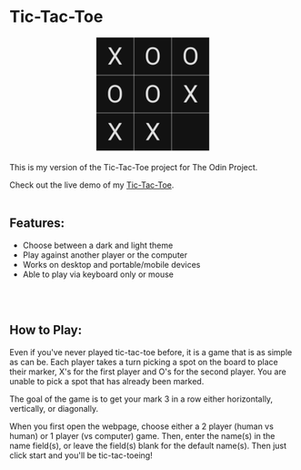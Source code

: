 # Tic-Tac-Toe
<center><img src="images/board-preview.png" style="width: 200px; height: auto;"></center>
<br>
This is my version of the Tic-Tac-Toe project for The Odin Project.

Check out the live demo of my <a href="https://thatblindgeye.github.io/tic-tac-toe/">Tic-Tac-Toe</a>.
<br>
<br>
## Features:
- Choose between a dark and light theme
- Play against another player or the computer
- Works on desktop and portable/mobile devices
- Able to play via keyboard only or mouse
<br>
<br>

## How to Play:
Even if you've never played tic-tac-toe before, it is a game that is as simple as can be.
Each player takes a turn picking a spot on the board to place their marker, X's for the 
first player and O's for the second player. You are unable to pick a spot that has already been marked.

The goal of the game is to get your mark 3 in a row either horizontally, vertically, or diagonally.

When you first open the webpage, choose either a 2 player (human vs human) or 1 player (vs computer) game. Then, enter the name(s) in the name field(s), or leave the field(s) blank for the default name(s). Then just click start and you'll be tic-tac-toeing!
<br>
<br>

